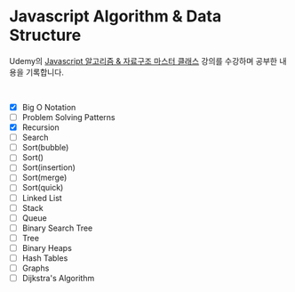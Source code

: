 # Javascript Algorithm & Data Structure

Udemy의 [Javascript 알고리즘 & 자료구조 마스터 클래스](https://www.udemy.com/course/best-javascript-data-structures/) 강의를 수강하며 공부한 내용을 기록합니다.

<br/>

- [x] Big O Notation
- [ ] Problem Solving Patterns
- [x] Recursion
- [ ] Search
- [ ] Sort(bubble)
- [ ] Sort()
- [ ] Sort(insertion)
- [ ] Sort(merge)
- [ ] Sort(quick)
- [ ] Linked List
- [ ] Stack
- [ ] Queue
- [ ] Binary Search Tree
- [ ] Tree
- [ ] Binary Heaps
- [ ] Hash Tables
- [ ] Graphs
- [ ] Dijkstra's Algorithm
